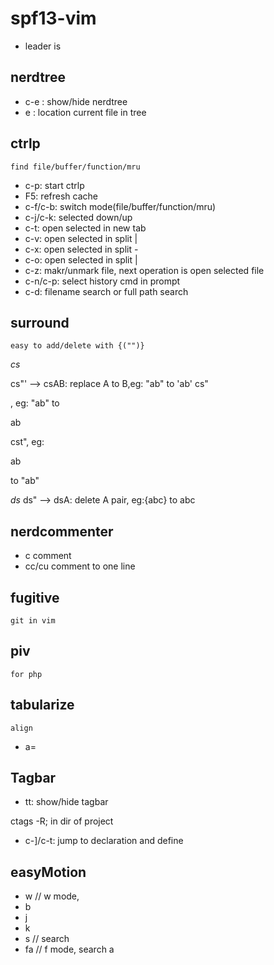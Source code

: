 # spf13-vim
* leader is  <Space>


## nerdtree
* c-e : show/hide nerdtree
* <space> e : location current file in tree


## ctrlp
    find file/buffer/function/mru
* c-p: start ctrlp
* F5: refresh cache
* c-f/c-b: switch mode(file/buffer/function/mru)
* c-j/c-k: selected down/up
* c-t: open selected in new tab
* c-v: open selected in split |
* c-x: open selected in split -
* c-o: open selected in split |
* c-z: makr/unmark file, next operation is open selected file
* c-n/c-p: select history cmd in prompt
* c-d: filename search or full path search


## surround
    easy to add/delete with {("")}

_cs_

cs"' --> csAB: replace A to B,eg: "ab" to 'ab'
cs"<p>, eg: "ab" to <p>ab</p>
cst", eg: <p>ab</p> to "ab"

_ds_
ds" --> dsA: delete A pair, eg:{abc} to abc


## nerdcommenter
* <Space>c<Space> comment
* <Space>cc/cu comment to one line


## fugitive
    git in vim


## piv
    for php


## tabularize
    align
* <Space>a=


## Tagbar
* <Space>tt: show/hide tagbar

ctags -R; in dir of project
* c-]/c-t: jump to declaration and define


## easyMotion
* <Space><Space>w // w mode,
* <Space><Space>b
* <Space><Space>j
* <Space><Space>k
* <Space><Space>s  // search
* <Space><Space>fa  // f mode, search a




